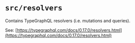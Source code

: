# `src/resolvers`

Contains TypeGraphQL resolvers (i.e. mutations and queries).

See: [https://typegraphql.com/docs/0.17.0/resolvers.html](https://typegraphql.com/docs/0.17.0/resolvers.html)